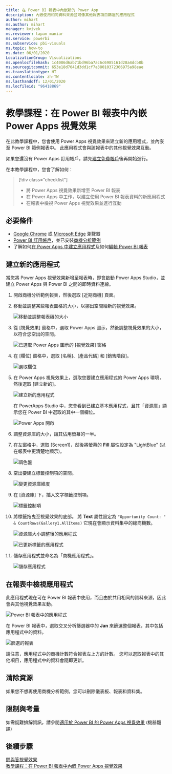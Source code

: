 ```yaml
---
title: 在 Power BI 報表中內嵌新的 Power App
description: 內嵌使用相同資料來源並可像其他報表項目篩選的應用程式
author: mihart
ms.author: mihart
manager: kvivek
ms.reviewer: tapan maniar
ms.service: powerbi
ms.subservice: pbi-visuals
ms.topic: how-to
ms.date: 06/01/2020
LocalizationGroup: Visualizations
ms.openlocfilehash: 1c4086d6ab71bd96ba7ac6c6985161d28a4dcb8b
ms.sourcegitcommit: 653e18d7041d3dd1cf7a38010372366975a98eae
ms.translationtype: HT
ms.contentlocale: zh-TW
ms.lasthandoff: 12/01/2020
ms.locfileid: "96418869"
---
```

# <a name="tutorial-embed-a-power-apps-visual-in-a-power-bi-report"></a>教學課程：在 Power BI 報表中內嵌 Power Apps 視覺效果

在此教學課程中，您會使用 Power Apps 視覺效果來建立新的應用程式，並內嵌至 Power BI 範例報表中。 此應用程式會與該報表中的其他視覺效果互動。

如果您還沒有 Power Apps 訂用帳戶，請先[建立免費帳戶](https://make.powerapps.com/signup?redirect=marketing&email=)後再開始進行。

在本教學課程中，您會了解如何：
> [!div class="checklist"]
> * 將 Power Apps 視覺效果新增至 Power BI 報表
> * 在 Power Apps 中工作，以建立使用 Power BI 報表資料的新應用程式
> * 在報表中檢視 Power Apps 視覺效果並進行互動

## <a name="prerequisites"></a>必要條件

* [Google Chrome](https://www.google.com/chrome/browser/) 或 [Microsoft Edge](https://www.microsoft.com/windows/microsoft-edge) 瀏覽器
* [Power BI 訂用帳戶](../fundamentals/service-self-service-signup-for-power-bi.md)，並已安裝[商機分析範例](../create-reports/sample-opportunity-analysis.md#get-the-content-pack-for-this-sample)
* 了解如何[在 Power Apps 中建立應用程式](/powerapps/maker/canvas-apps/data-platform-create-app-scratch)及如何[編輯 Power BI 報表](../create-reports/service-the-report-editor-take-a-tour.md)



## <a name="create-a-new-app"></a>建立新的應用程式
當您將 Power Apps 視覺效果新增至報表時，即會啟動 Power Apps Studio，並建立 Power Apps 與 Power BI 之間的即時資料連線。

1. 開啟商機分析範例報表，然後選取 [近期商機] 頁面。 


2. 移動並調整某些報表圖格的大小，以挪出空間給新的視覺效果。

    ![移動並調整報表磚的大小](media/power-bi-visualization-powerapp/power-bi-report-page.jpg)

2. 從 [視覺效果] 窗格中，選取 Power Apps 圖示，然後調整視覺效果的大小，以符合您空出的空間。

    ![已選取 Power Apps 圖示的 [視覺效果] 窗格](media/power-bi-visualization-powerapp/power-bi-powerapps-icon.jpg)

3. 在 [欄位] 窗格中，選取 [名稱]、[產品代碼] 和 [銷售階段]。 

    ![選取欄位](media/power-bi-visualization-powerapp/power-bi-fields.png)

4. 在 Power Apps 視覺效果上，選取您要建立應用程式的 Power Apps 環境，然後選取 [建立新的]。

    ![建立新的應用程式](media/power-bi-visualization-powerapp/power-bi-create-new-powerapp.png)

    在 PowerApps Studio 中，您會看到已建立基本應用程式，且其「資源庫」顯示您在 Power BI 中選取的其中一個欄位。

    ![Power Apps 開啟](media/power-bi-visualization-powerapp/power-bi-power-app.png)

5.  調整資源庫的大小，讓其佔用螢幕的一半。 

6. 在左窗格中，選取 [Screen1]，然後將螢幕的 **Fill** 屬性設定為 "LightBlue" (以在報表中更清楚地顯示)。

    ![調色盤](media/power-bi-visualization-powerapp/power-bi-powerapps-fill.png)

6. 空出要建立標籤控制項的空間。 

    ![變更資源庫維度](media/power-bi-visualization-powerapp/power-bi-powerapps-gallery.png)


8. 在 [資源庫] 下，插入文字標籤控制項。

   ![標籤控制項](media/power-bi-visualization-powerapp/power-bi-label.png)

7. 將標籤拖曳至視覺效果的底部。 將 **Text** 屬性設定為 `"Opportunity Count: " & CountRows(Gallery1.AllItems)` 它現在會顯示資料集中的總商機數。

    ![資源庫大小調整後的應用程式](media/power-bi-visualization-powerapp/power-bi-power-app-label.png)

    ![已更新標籤的應用程式](media/power-bi-visualization-powerapp/power-bi-label-live.png)

7. 儲存應用程式並命名為「商機應用程式」。 

    ![儲存應用程式](media/power-bi-visualization-powerapp/power-bi-save-powerapp.png)


## <a name="view-the-app-in-the-report"></a>在報表中檢視應用程式
此應用程式現在可在 Power BI 報表中使用，而且由於共用相同的資料來源，因此會與其他視覺效果互動。

![Power BI 報表中的應用程式](media/power-bi-visualization-powerapp/power-bi-powerapps-visual.png)

在 Power BI 報表中，選取交叉分析篩選器中的 **Jan** 來篩選整個報表，其中包括應用程式中的資料。

![篩選的報表](media/power-bi-visualization-powerapp/power-bi-last.png)

請注意，應用程式中的商機計數符合報表左上方的計數。 您可以選取報表中的其他項目，應用程式中的資料會隨即更新。


## <a name="clean-up-resources"></a>清除資源
如果您不想再使用商機分析範例，您可以刪除儀表板、報表和資料集。

## <a name="limitations-and-considerations"></a>限制與考量
如需疑難排解資訊，請參閱[適用於 Power BI 的 Power Apps 視覺效果](/powerapps/maker/canvas-apps/powerapps-custom-visual#limitations-of-the-power-apps-visual) (機器翻譯)

## <a name="next-steps"></a>後續步驟
[問與答視覺效果](power-bi-visualization-types-for-reports-and-q-and-a.md)    
[教學課程：在 Power BI 報表中內嵌 Power Apps 視覺效果](/powerapps/maker/canvas-apps/powerapps-custom-visual)